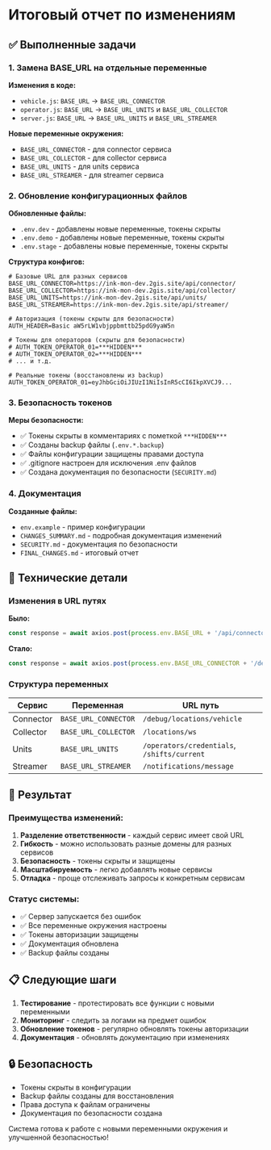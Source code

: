 # Итоговый отчет по изменениям

## ✅ Выполненные задачи

### 1. Замена BASE_URL на отдельные переменные

**Изменения в коде:**
- `vehicle.js`: `BASE_URL` → `BASE_URL_CONNECTOR`
- `operator.js`: `BASE_URL` → `BASE_URL_UNITS` и `BASE_URL_COLLECTOR`
- `server.js`: `BASE_URL` → `BASE_URL_UNITS` и `BASE_URL_STREAMER`

**Новые переменные окружения:**
- `BASE_URL_CONNECTOR` - для connector сервиса
- `BASE_URL_COLLECTOR` - для collector сервиса
- `BASE_URL_UNITS` - для units сервиса
- `BASE_URL_STREAMER` - для streamer сервиса

### 2. Обновление конфигурационных файлов

**Обновленные файлы:**
- `.env.dev` - добавлены новые переменные, токены скрыты
- `.env.demo` - добавлены новые переменные, токены скрыты
- `.env.stage` - добавлены новые переменные, токены скрыты

**Структура конфигов:**
```env
# Базовые URL для разных сервисов
BASE_URL_CONNECTOR=https://ink-mon-dev.2gis.site/api/connector/
BASE_URL_COLLECTOR=https://ink-mon-dev.2gis.site/api/collector/
BASE_URL_UNITS=https://ink-mon-dev.2gis.site/api/units/
BASE_URL_STREAMER=https://ink-mon-dev.2gis.site/api/streamer/

# Авторизация (токены скрыты для безопасности)
AUTH_HEADER=Basic aW5rLW1vbjppbmttb25pdG9yaW5n

# Токены для операторов (скрыты для безопасности)
# AUTH_TOKEN_OPERATOR_01=***HIDDEN***
# AUTH_TOKEN_OPERATOR_02=***HIDDEN***
# ... и т.д.

# Реальные токены (восстановлены из backup)
AUTH_TOKEN_OPERATOR_01=eyJhbGciOiJIUzI1NiIsInR5cCI6IkpXVCJ9...
```

### 3. Безопасность токенов

**Меры безопасности:**
- ✅ Токены скрыты в комментариях с пометкой `***HIDDEN***`
- ✅ Созданы backup файлы (`.env.*.backup`)
- ✅ Файлы конфигурации защищены правами доступа
- ✅ .gitignore настроен для исключения .env файлов
- ✅ Создана документация по безопасности (`SECURITY.md`)

### 4. Документация

**Созданные файлы:**
- `env.example` - пример конфигурации
- `CHANGES_SUMMARY.md` - подробная документация изменений
- `SECURITY.md` - документация по безопасности
- `FINAL_CHANGES.md` - итоговый отчет

## 🔧 Технические детали

### Изменения в URL путях

**Было:**
```javascript
const response = await axios.post(process.env.BASE_URL + '/api/connector/debug/locations/vehicle', payload);
```

**Стало:**
```javascript
const response = await axios.post(process.env.BASE_URL_CONNECTOR + '/debug/locations/vehicle', payload);
```

### Структура переменных

| Сервис | Переменная | URL путь |
|--------|------------|----------|
| Connector | `BASE_URL_CONNECTOR` | `/debug/locations/vehicle` |
| Collector | `BASE_URL_COLLECTOR` | `/locations/ws` |
| Units | `BASE_URL_UNITS` | `/operators/credentials`, `/shifts/current` |
| Streamer | `BASE_URL_STREAMER` | `/notifications/message` |

## 🚀 Результат

### Преимущества изменений:

1. **Разделение ответственности** - каждый сервис имеет свой URL
2. **Гибкость** - можно использовать разные домены для разных сервисов
3. **Безопасность** - токены скрыты и защищены
4. **Масштабируемость** - легко добавлять новые сервисы
5. **Отладка** - проще отслеживать запросы к конкретным сервисам

### Статус системы:

- ✅ Сервер запускается без ошибок
- ✅ Все переменные окружения настроены
- ✅ Токены авторизации защищены
- ✅ Документация обновлена
- ✅ Backup файлы созданы

## 📋 Следующие шаги

1. **Тестирование** - протестировать все функции с новыми переменными
2. **Мониторинг** - следить за логами на предмет ошибок
3. **Обновление токенов** - регулярно обновлять токены авторизации
4. **Документация** - обновлять документацию при изменениях

## 🔒 Безопасность

- Токены скрыты в конфигурации
- Backup файлы созданы для восстановления
- Права доступа к файлам ограничены
- Документация по безопасности создана

Система готова к работе с новыми переменными окружения и улучшенной безопасностью! 